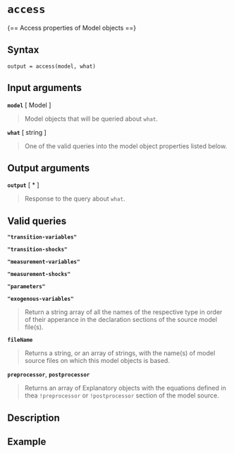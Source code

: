 # `access` 

{== Access properties of Model objects ==}


## Syntax

    output = access(model, what)


## Input arguments

__`model`__ [ Model ]
> 
> Model objects that will be queried about `what`.
> 

__`what`__ [ string ]
> 
> One of the valid queries into the model object properties listed below.
> 

## Output arguments

__`output`__ [ * ]
> 
> Response to the query about `what`.
> 

## Valid queries

__`"transition-variables"`__

__`"transition-shocks"`__

__`"measurement-variables"`__

__`"measurement-shocks"`__

__`"parameters"`__

__`"exogenous-variables"`__

>
> Return a string array of all the names of the respective type in order of
> their apperance in the declaration sections of the source model file(s).
>

__`fileName`__
> 
> Returns a string, or an array of strings, with the name(s) of model source
> files on which this model objects is based.
> 

__`preprocessor`__, __`postprocessor`__
> 
> Returns an array of Explanatory objects with the equations defined in thea
> `!preprocessor` or `!postprocessor` section of the model source.
> 



## Description


## Example


